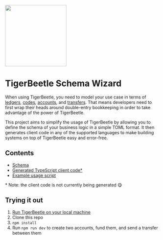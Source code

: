 <img src="https://github.com/emschwartz/tigerbeetle-schema-wizard/assets/3262610/046153f4-4657-4109-89b0-cb990b790621" width=200 />

# TigerBeetle Schema Wizard

When using TigerBeetle, you need to model your use case in terms of [ledgers](https://docs.tigerbeetle.com/reference/accounts#ledger), [codes](https://docs.tigerbeetle.com/reference/accounts#code), [accounts](https://docs.tigerbeetle.com/reference/accounts), and [transfers](https://docs.tigerbeetle.com/reference/transfers). That means developers need to first wrap their heads around double-entry bookkeeping in order to take advantage of the power of TigerBeetle.

This project aims to simplify the usage of TigerBeetle by allowing you to define the schema of your business logic in a simple TOML format. It then generates client code in any of the supported languages to make building systems on top of TigerBeetle easy and error-free.

## Contents

- [Schema](./schema.toml)
- [Generated TypeScript client code\*](./src/generated.ts)
- [Example usage script](./src/index.ts)

\* Note: the client code is not currently being generated 😋

## Trying it out

1. [Run TigerBeetle on your local machine](https://docs.tigerbeetle.com/quick-start/single-binary)
2. Clone this repo
3. `npm install`
4. Run `npm run dev` to create two accounts, fund them, and send a transfer between them
